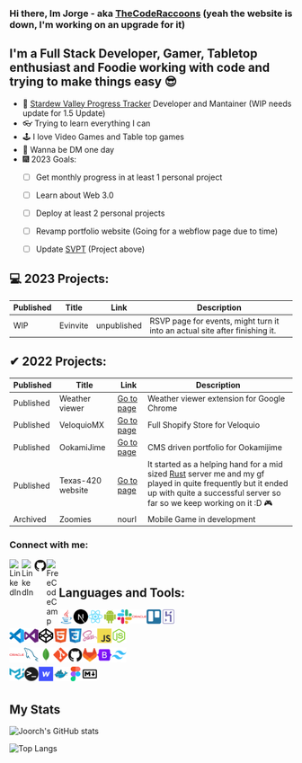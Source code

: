 
### Hi there, Im Jorge - aka [TheCodeRaccoons](https://www.thecoderaccoons.com/) (yeah the website is down, I'm working on an upgrade for it)

## I'm a Full Stack Developer, Gamer, Tabletop enthusiast and Foodie working with code and trying to make things easy 😎
- 🎲 [Stardew Valley Progress Tracker](https://thecoderaccoons.github.io/svprogresstracker/) Developer and Mantainer (WIP needs update for 1.5 Update)
- 👓 Trying to learn everything I can
- 🕹  I love Video Games and Table top games
- 🐉 Wanna be DM one day
- 🎆 2023 Goals:
	- [ ] Get monthly progress in at least 1 personal project
	- [ ] Learn about Web 3.0
	- [ ] Deploy at least 2 personal projects
	- [ ] Revamp portfolio website (Going for a webflow page due to time)
	- [ ] Update [SVPT](https://thecoderaccoons.github.io/svprogresstracker/) (Project above)


## 💻 2023 Projects:

| Published | Title | Link | Description | 
|--|--|--|--|
| WIP | Evinvite | unpublished | RSVP page for events, might turn it into an actual site after finishing it. |

	
## ✔ 2022 Projects:

| Published | Title | Link | Description | 
|--|--|--|--|
| Published | Weather viewer | [Go to page](http://shorturl.at/dlmIJ) | Weather viewer extension for Google Chrome |
| Published | VeloquioMX | [Go to page](https://veloquio.mx/) | Full Shopify Store for Veloquio |
| Published | OokamiJime | [Go to page](https://jimenafdz.webflow.io/) | CMS driven portfolio for Ookamijime |
| Published | Texas-420 website | [Go to page](https://texas-420.online/) | It started as a helping hand for a  mid sized [Rust](https://rust.facepunch.com/) server me and my gf played in quite frequently but it ended up with quite a successful server so far so we keep working on it :D 🎮 |
|Archived|Zoomies| nourl | Mobile Game in development

### Connect with me: 
[<img align="left" alt="LinkedIn" width="22px" src="https://icon-library.com/images/website-icon-png-transparent/website-icon-png-transparent-9.jpg" />](https://www.thecoderaccoons.com/Contact)
[<img align="left" alt="LinkedIn" width="22px"  src="https://cdn.jsdelivr.net/gh/devicons/devicon/icons/linkedin/linkedin-original.svg" />](https://www.linkedin.com/in/jacortezu)
[<img align="left" alt="GitHub" width="22px" src="https://github.com/devicons/devicon/blob/master/icons/github/github-original.svg" />](https://github.com/JorchCortez)
[<img align="left" alt="FreeCodeCamp" width="22px" src="https://www.thecoderaccoons.com/static/media/fcc.20da15e1.svg" />](https://www.freecodecamp.org/coderaccoons) 

<br> 

## Languages and Tools:
<img align="left" alt="Java" width="26px" src="https://github.com/devicons/devicon/blob/master/icons/java/java-original.svg" />
<img align="left" alt="NextJs" width="26px" src="https://github.com/devicons/devicon/blob/master/icons/nextjs/nextjs-original.svg" />
<img align="left" alt="React" width="26px" src="https://github.com/devicons/devicon/blob/master/icons/react/react-original.svg" />
<img align="left" alt="Android" width="26px" src="https://github.com/devicons/devicon/blob/master/icons/android/android-original.svg" />
<img align="left" alt="Slack" width="26px" src="https://github.com/devicons/devicon/blob/master/icons/slack/slack-original.svg" />
<img align="left" alt="Oracle" width="26px" src="https://github.com/devicons/devicon/blob/master/icons/oracle/oracle-original.svg" />
<img align="left" alt="Trello" width="26px" src="https://github.com/devicons/devicon/blob/master/icons/trello/trello-plain.svg" />
<img align="left" alt="Heroku" width="26px" src="https://github.com/devicons/devicon/blob/master/icons/heroku/heroku-original.svg" /> 
<br/>
<br/>
<img align="left" alt="VS Code" width="26px" src="https://github.com/devicons/devicon/blob/master/icons/vscode/vscode-original.svg" /> 
<img align="left" alt="VS" width="26px" src="https://github.com/devicons/devicon/blob/master/icons/visualstudio/visualstudio-plain.svg" /> 
<img align="left" alt="Codepen" width="26px" src="https://github.com/devicons/devicon/blob/master/icons/codepen/codepen-plain.svg" />
<img align="left" alt="HTML5" width="26px" src="https://github.com/devicons/devicon/blob/master/icons/html5/html5-original.svg" />
<img align="left" alt="CSS3" width="26px" src="https://github.com/devicons/devicon/blob/master/icons/css3/css3-original.svg" />
<img align="left" alt="Sass" width="26px" src="https://github.com/devicons/devicon/blob/master/icons/sass/sass-original.svg" />
<img align="left" alt="JavaScript" width="26px" src="https://github.com/devicons/devicon/blob/master/icons/javascript/javascript-original.svg" />
<img align="left" alt="Node.js" width="26px" src="https://github.com/devicons/devicon/blob/master/icons/nodejs/nodejs-plain.svg" />
<br/>
<br/>
<img align="left" alt="ORACLE" width="26px" src="https://github.com/devicons/devicon/blob/master/icons/oracle/oracle-original.svg" />
<img align="left" alt="MySQL" width="26px" src="https://github.com/devicons/devicon/blob/master/icons/mysql/mysql-original.svg" />
<img align="left" alt="MongoDB" width="26px" src="https://github.com/devicons/devicon/blob/master/icons/mongodb/mongodb-original.svg" />
<img align="left" alt="Git" width="26px" src="https://github.com/devicons/devicon/blob/master/icons/git/git-original.svg" />
<img align="left" alt="GitHub" width="26px" src="https://github.com/devicons/devicon/blob/master/icons/github/github-original.svg" />
<img align="left" alt="GitLab" width="26px" src="https://github.com/devicons/devicon/blob/master/icons/gitlab/gitlab-original.svg" />
<img align="left" alt="Bootstrap" width="26px" src="https://github.com/devicons/devicon/blob/master/icons/bootstrap/bootstrap-original.svg" /> 
<img align="left" alt="Tailwind" width="26px" src="https://github.com/devicons/devicon/blob/master/icons/tailwindcss/tailwindcss-plain.svg" /> 
<br/>
<br/>
<img align="left" alt="Material" width="26px" src="https://github.com/devicons/devicon/blob/master/icons/materialui/materialui-plain.svg" /> 
<img align="left" alt="Terminal" width="26px" src="https://raw.githubusercontent.com/github/explore/80688e429a7d4ef2fca1e82350fe8e3517d3494d/topics/terminal/terminal.png" />
<img align="left" alt="Webflow" width="26px" src="https://raw.githubusercontent.com/devicons/devicon/1119b9f84c0290e0f0b38982099a2bd027a48bf1/icons/webflow/webflow-original.svg" />
<img align="left" alt="Docker" width="26px" src="https://github.com/devicons/devicon/blob/master/icons/docker/docker-original.svg" />
<img align="left" alt="Figma" width="26px" src="https://github.com/devicons/devicon/blob/master/icons/figma/figma-original.svg" />
<img align="left" alt="Markdown" width="26px" src="https://github.com/devicons/devicon/blob/master/icons/markdown/markdown-original.svg" />

<br>
<br>

## My Stats

![Joorch's GitHub stats](https://github-readme-stats.vercel.app/api?username=JorchCortez&count_private=true&show_icons=true&theme=radical)

![Top Langs](https://github-readme-stats.vercel.app/api/top-langs/?username=JorchCortez&layout=compact&langs_count=10&theme=radical&count_private=true&exclude_repo=Shroomdots&hide=ShaderLab,HLSL)
